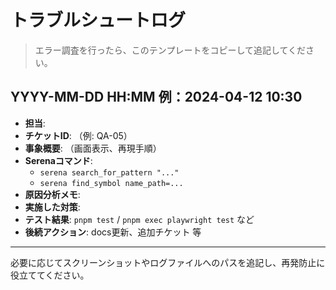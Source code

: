 # トラブルシュートログ

> エラー調査を行ったら、このテンプレートをコピーして追記してください。

## YYYY-MM-DD HH:MM 例：2024-04-12 10:30
- **担当**: 
- **チケットID**: （例: QA-05）
- **事象概要**: （画面表示、再現手順）
- **Serenaコマンド**:
  - `serena search_for_pattern "..."`
  - `serena find_symbol name_path=...`
- **原因分析メモ**:
- **実施した対策**:
- **テスト結果**: `pnpm test` / `pnpm exec playwright test` など
- **後続アクション**: docs更新、追加チケット 等

---

必要に応じてスクリーンショットやログファイルへのパスを追記し、再発防止に役立ててください。

